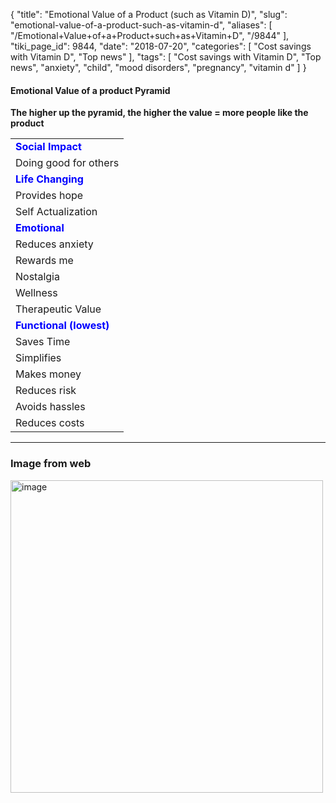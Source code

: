 {
    "title": "Emotional Value of a Product (such as Vitamin D)",
    "slug": "emotional-value-of-a-product-such-as-vitamin-d",
    "aliases": [
        "/Emotional+Value+of+a+Product+such+as+Vitamin+D",
        "/9844"
    ],
    "tiki_page_id": 9844,
    "date": "2018-07-20",
    "categories": [
        "Cost savings with Vitamin D",
        "Top news"
    ],
    "tags": [
        "Cost savings with Vitamin D",
        "Top news",
        "anxiety",
        "child",
        "mood disorders",
        "pregnancy",
        "vitamin d"
    ]
}


#### Emotional Value of a product Pyramid

 **The higher up the pyramid, the higher the value = more people like the product** 

| |
| --- |
|  **<span style="color:#00F;">Social Impact</span>**  |
| Doing good for others | Supplier uses some profit to actively promote Vitamin D<br>Supplies uses some profit to provide Vitamin D to needed around the world<br>Buyer spreads the word of the importance of vitamin D |
|  **<span style="color:#00F;">Life Changing</span>**  |
| Provides hope  | I or someone I know will survive, be healthier |
| Self Actualization | Health increases chance to try new things |
|  **<span style="color:#00F;">Emotional</span>**  |
| Reduces anxiety  | Less anxious about poor health restrictions in the future |
| Rewards me | I will feel better |
| Nostalgia | People used to have enough vitamin D |
| Wellness |  |
| Therapeutic Value |  |
|  **<span style="color:#00F;">Functional (lowest)</span>**  |
| Saves Time | Only 1 hour/year, <br>far less than the time needed to diet. exercise, yoga, etc. |
| Simplifies |  |
| Makes money | Employer or health care provider might pay if you take Vitamin D<br>especially if have  a critical job, pregnant |
| Reduces risk | Much less chance of 22 diseases |
| Avoids hassles | Fewer doctor's appointments, less sick leave, child in school more |
| Reduces costs | Reduces health care deductibles and co-pay |

---

### Image from web

<img src="https://d1bk1kqxc0sym.cloudfront.net/attachments/jpeg/nps-pyramid.jpg" alt="image" width="500">